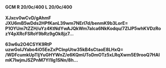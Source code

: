 #### GCM R 20/0c/400 L 20/0c/400
**XJxcv0wCvD/gAhmF**<br/>**JXU6mB5wDds2HPfKanL39wm7NErl7d/benmK9b3LorE=**<br/>**P1OYUm7tZZH/uYz4KtNdYwAJQkWm7alca6NkKodqu/7ZlJP5whKVDzRozY4pXRcFSRoY9bRz9gOk8jz7...**<br/><br/>
**63w6u2O4CSYK9RtP**<br/>**uzwGoIJYabo4iO5EeZxPCInpUtw35kB4sCtaoE8LHxQ=**<br/>**/WDFcumkUpTIjYuGHYWnZ/e6KQmUToDmOTz5xLRqXwm5E9rooQ7HAImK7lwjmJSZPnM7Yl1lg1SNn/8h...**